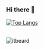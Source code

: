 ### Hi there 👋

<!--
**derevyannykh-aleksei/derevyannykh-aleksei** is a ✨ _special_ ✨ repository because its `README.md` (this file) appears on your GitHub profile.

Here are some ideas to get you started:

- 🔭 I’m currently working on ...
- 🌱 I’m currently learning ...
- 👯 I’m looking to collaborate on ...
- 🤔 I’m looking for help with ...
- 💬 Ask me about ...
- 📫 How to reach me: ...
- 😄 Pronouns: ...
- ⚡ Fun fact: ...
-->

[![Top Langs](https://github-readme-stats.vercel.app/api/top-langs/?username=derevyannykh-aleksei&hide=html&layout=compact)](https://github.com/derevyannykh-aleksei)
<br/><br/>

<img align="left" src="https://komarev.com/ghpvc/?username=derevyannykh-aleksei&label=Profile%20Views%20&color=AC1F21&style=flat-square" alt="itbeard" />

